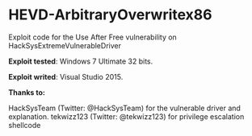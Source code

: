 # HEVD-ArbitraryOverwritex86
Exploit code for the Use After Free vulnerability on HackSysExtremeVulnerableDriver


**Exploit tested**: Windows 7 Ultimate 32 bits.

**Exploit writed**: Visual Studio 2015.

**Thanks to:**
  
  HackSysTeam (Twitter: @HackSysTeam) for the vulnerable driver and explanation.
  tekwizz123  (Twitter: @tekwizz123) for privilege escalation shellcode
